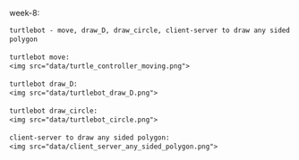 week-8:

	turtlebot - move, draw_D, draw_circle, client-server to draw any sided polygon
	
	turtlebot move:
	<img src="data/turtle_controller_moving.png">
	
	turtlebot draw_D:
	<img src="data/turtlebot_draw_D.png">
	
	turtlebot draw_circle:
	<img src="data/turtlebot_circle.png">
	
	client-server to draw any sided polygon:
	<img src="data/client_server_any_sided_polygon.png">
	
